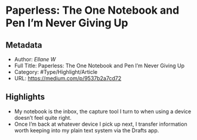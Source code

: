 # Paperless: The One Notebook and Pen I’m Never Giving Up

## Metadata

* Author: *Ellane W*
* Full Title: Paperless: The One Notebook and Pen I’m Never Giving Up
* Category: #Type/Highlight/Article
* URL: https://medium.com/p/9537b2a7cd72

## Highlights

* My notebook is the inbox, the capture tool I turn to when using a device doesn’t feel quite right.
* Once I’m back at whatever device I pick up next, I transfer information worth keeping into my plain text system via the Drafts app.
